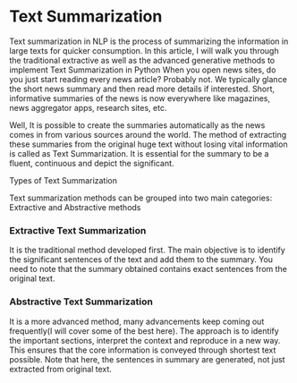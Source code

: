# Text Summarization

Text summarization in NLP is the process of summarizing the information in large texts for quicker consumption. In this article, I will walk you through the traditional extractive as well as the advanced generative methods to implement Text Summarization in Python
When you open news sites, do you just start reading every news article? Probably not. We typically glance the short news summary and then read more details if interested. Short, informative summaries of the news is now everywhere like magazines, news aggregator apps, research sites, etc.

Well, It is possible to create the summaries automatically as the news comes in from various sources around the world.
The method of extracting these summaries from the original huge text without losing vital information is called as Text Summarization. It is essential for the summary to be a fluent, continuous and depict the significant.

Types of Text Summarization

Text summarization methods can be grouped into two main categories: Extractive and Abstractive methods

### Extractive Text Summarization
It is the traditional method developed first. The main objective is to identify the significant sentences of the text and add them to the summary. You need to note that the summary obtained contains exact sentences from the original text.

### Abstractive Text Summarization

It is a more advanced method, many advancements keep coming out frequently(I will cover some of the best here). The approach is to identify the important sections, interpret the context and reproduce in a new way. This ensures that the core information is conveyed through shortest text possible. Note that here, the sentences in summary are generated, not just extracted from original text.
